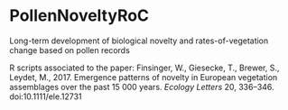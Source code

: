# PollenNoveltyRoC
Long-term development of biological novelty and rates-of-vegetation change based on pollen records


R scripts associated to the paper:
Finsinger, W., Giesecke, T., Brewer, S., Leydet, M., 2017. Emergence patterns of novelty in European vegetation assemblages over the past 15 000 years. <i>Ecology Letters</i> 20, 336–346. doi:10.1111/ele.12731
